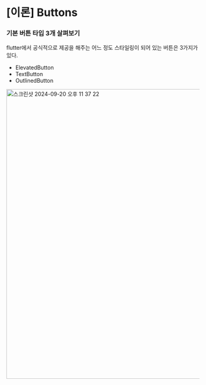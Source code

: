 # [이론] Buttons

### 기본 버튼 타입 3개 살펴보기

flutter에서 공식적으로 제공을 해주는 어느 정도 스타일링이 되어 있는 버튼은 3가지가 있다.

- ElevatedButton
- TextButton
- OutlinedButton

<img width="756" alt="스크린샷 2024-09-20 오후 11 37 22" src="https://github.com/user-attachments/assets/7429f298-5574-4f9f-8fdb-59b986c0a832">

<br>

